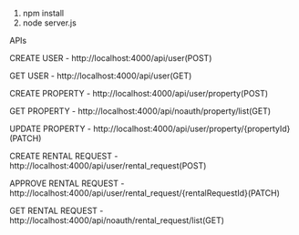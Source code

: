 1. npm install
2. node server.js

APIs

CREATE USER - http://localhost:4000/api/user(POST)

GET USER - http://localhost:4000/api/user(GET)

CREATE PROPERTY - http://localhost:4000/api/user/property(POST)

GET PROPERTY - http://localhost:4000/api/noauth/property/list(GET)

UPDATE PROPERTY - http://localhost:4000/api/user/property/{propertyId}(PATCH)

CREATE RENTAL REQUEST - http://localhost:4000/api/user/rental_request(POST)

APPROVE RENTAL REQUEST - http://localhost:4000/api/user/rental_request/{rentalRequestId}(PATCH)

GET RENTAL REQUEST - http://localhost:4000/api/noauth/rental_request/list(GET)


